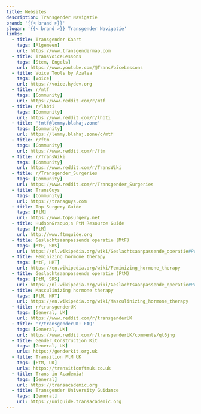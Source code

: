 ```yaml
---
title: Websites
description: Transgender Navigatie
brand: '{{< brand >}}'
slogan: '{{< brand >}} Transgender Navigatie'
links:
  - title: Transgender Kaart
    tags: [Algemeen]
    url: https://www.transgendermap.com
  - title: TransVoiceLessons
    tags: [Stem, Engels]
    url: https://www.youtube.com/@TransVoiceLessons
  - title: Voice Tools by Azalea
    tags: [Voice]
    url: https://voice.hydev.org
  - title: r/mtf
    tags: [Community]
    url: https://www.reddit.com/r/mtf
  - title: r/lhbti
    tags: [Community]
    url: https://www.reddit.com/r/lhbti
  - title: '!mtf@lemmy.blahaj.zone'
    tags: [Community]
    url: https://lemmy.blahaj.zone/c/mtf
  - title: r/ftm
    tags: [Community]
    url: https://www.reddit.com/r/ftm
  - title: r/TransWiki
    tags: [Community]
    url: https://www.reddit.com/r/TransWiki
  - title: r/Transgender_Surgeries
    tags: [Community]
    url: https://www.reddit.com/r/Transgender_Surgeries
  - title: TransGuys
    tags: [Community]
    url: https://transguys.com
  - title: Top Surgery Guide
    tags: [FtM]
    url: https://www.topsurgery.net
  - title: Hudson&rsquo;s FtM Resource Guide
    tags: [FtM]
    url: http://www.ftmguide.org
  - title: Geslachtsaanpassende operatie (MtF)
    tags: [MtF, SRS]
    url: https://nl.wikipedia.org/wiki/Geslachtsaanpassende_operatie#Procedure_bij_transvrouwen_(MV,_MTF)
  - title: Feminizing hormone therapy
    tags: [MtF, HRT]
    url: https://en.wikipedia.org/wiki/Feminizing_hormone_therapy
  - title: Geslachtsaanpassende operatie (FtM)
    tags: [FtM, SRS]
    url: https://nl.wikipedia.org/wiki/Geslachtsaanpassende_operatie#Procedure_bij_transmannen_(VM,_FTM)
  - title: Masculinizing hormone therapy
    tags: [FtM, HRT]
    url: https://en.wikipedia.org/wiki/Masculinizing_hormone_therapy
  - title: r/transgenderUK
    tags: [General, UK]
    url: https://www.reddit.com/r/transgenderUK
  - title: 'r/transgenderUK: FAQ'
    tags: [General, UK]
    url: https://www.reddit.com/r/transgenderUK/comments/qt6jng
  - title: Gender Construction Kit
    tags: [General, UK]
    urls: https://genderkit.org.uk
  - title: Transition FtM UK
    tags: [FtM, UK]
    urls: https://transitionftmuk.co.uk
  - title: Trans in Academia!
    tags: [General]
    url: https://transacademic.org
  - title: Transgender University Guidance
    tags: [General]
    url: https://uniguide.transacademic.org
---
```

